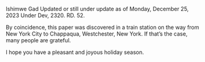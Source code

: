 Ishimwe Gad
Updated or still under update as of Monday, December 25, 2023
Under Dev, 2320. RD. 52.

By coincidence, this paper was discovered in a train station on the way from New York City to Chappaqua, Westchester, New York. If that’s the case, many people are grateful.

I hope you have a pleasant and joyous holiday season.
